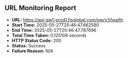 ## URL Monitoring Report

- **URL:** https://api-gw1-prod1.fisglobal.com/gw/v1/health
- **Start Time:** 2025-05-27T20:46:47.662590
- **End Time:** 2025-05-27T20:46:47.787696
- **Total Time Taken:** 0.125106 seconds
- **HTTP Status Code:** 200
- **Status:** Success
- **Failure Reason:** N/A
